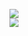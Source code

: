 [![](https://img.shields.io/badge/Made%20With-Github%20Spray-lightgrey.svg?style=for-the-badge&logo=github)](https://github.com/Annihil/github-spray#10661)  
[![](https://i.imgur.com/2DrTn0Z.gif)](https://github.com/Annihil/github-spray)